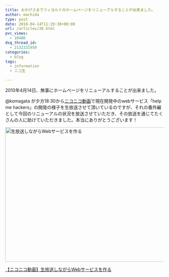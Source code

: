 ```yaml
---
title: おかげさまでフィヨルドのホームページをリニューアルすることが出来ました。
author: machida
type: post
date: 2010-04-14T11:29:38+00:00
url: /articles/26.html
pvc_views:
  - 10486
dsq_thread_id:
  - 2132331950
categories:
  - blog
tags:
  - information
  - ニコ生

---
```

2010年4月14日、無事にホームページをリニューアルすることが出来ました。

@komagata が夕方18:30から[ニコニコ動画][1]で現在開発中のwebサービス「help me hackers」の開発の様子を生放送させて頂いているのですが、それの番外編として今回のリニューアルの状況を放送させていただき、その放送を通じてたくさんの人に助けていただきました。本当にありがとうございます！

[<img src="http://fjord.jp/wp-content/uploads/2010/04/help-530x426.gif" alt="生放送しながらWebサービスを作る" title="生放送しながらWebサービスを作る" width="530" height="426" class="alignnone size-medium wp-image-27" />][2]

<p class="center">
  <a href="http://com.nicovideo.jp/community/co308424">【ニコニコ動画】生放送しながらWebサービスを作る</a>
</p>

 [1]: http://live.nicovideo.jp/watch/lv14932681
 [2]: http://fjord.jp/wp-content/uploads/2010/04/help.gif
